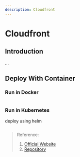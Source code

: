```yaml
---
description: Cloudfront
---
```


# Cloudfront

## Introduction
...


## Deploy With Container
### Run in Docker
```bash
```

### Run in Kubernetes
deploy using helm
```bash
```



> Reference:
> 1. [Official Website]()
> 2. [Repository]()
